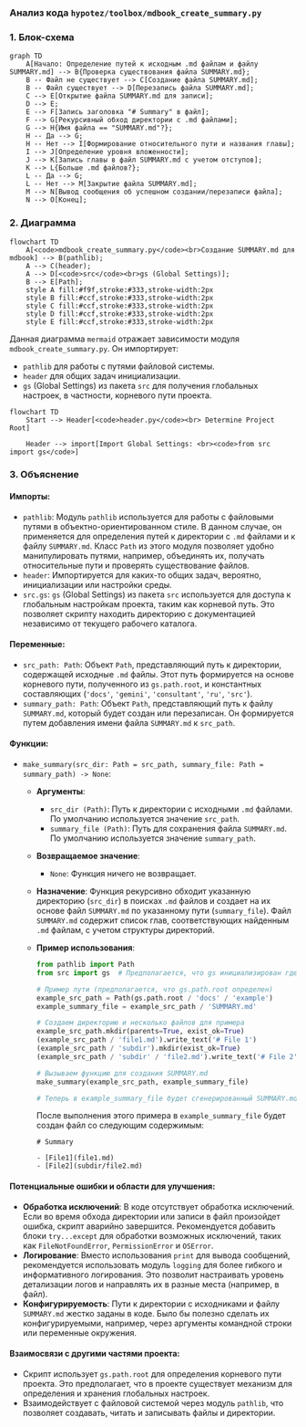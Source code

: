 ### **Анализ кода `hypotez/toolbox/mdbook_create_summary.py`**

### 1. Блок-схема

```mermaid
graph TD
    A[Начало: Определение путей к исходным .md файлам и файлу SUMMARY.md] --> B{Проверка существования файла SUMMARY.md};
    B -- Файл не существует --> C[Создание файла SUMMARY.md];
    B -- Файл существует --> D[Перезапись файла SUMMARY.md];
    C --> E[Открытие файла SUMMARY.md для записи];
    D --> E;
    E --> F[Запись заголовка "# Summary" в файл];
    F --> G[Рекурсивный обход директории с .md файлами];
    G --> H{Имя файла == "SUMMARY.md"?};
    H -- Да --> G;
    H -- Нет --> I[Формирование относительного пути и названия главы];
    I --> J[Определение уровня вложенности];
    J --> K[Запись главы в файл SUMMARY.md с учетом отступов];
    K --> L{Больше .md файлов?};
    L -- Да --> G;
    L -- Нет --> M[Закрытие файла SUMMARY.md];
    M --> N[Вывод сообщения об успешном создании/перезаписи файла];
    N --> O[Конец];
```

### 2. Диаграмма

```mermaid
flowchart TD
    A[<code>mdbook_create_summary.py</code><br>Создание SUMMARY.md для mdbook] --> B(pathlib);
    A --> C(header);
    A --> D[<code>src</code><br>gs (Global Settings)];
    B --> E[Path];
    style A fill:#f9f,stroke:#333,stroke-width:2px
    style B fill:#ccf,stroke:#333,stroke-width:2px
    style C fill:#ccf,stroke:#333,stroke-width:2px
    style D fill:#ccf,stroke:#333,stroke-width:2px
    style E fill:#ccf,stroke:#333,stroke-width:2px
```

Данная диаграмма `mermaid` отражает зависимости модуля `mdbook_create_summary.py`. Он импортирует:
- `pathlib` для работы с путями файловой системы.
- `header` для общих задач инициализации.
- `gs` (Global Settings) из пакета `src` для получения глобальных настроек, в частности, корневого пути проекта.

```mermaid
flowchart TD
    Start --> Header[<code>header.py</code><br> Determine Project Root]

    Header --> import[Import Global Settings: <br><code>from src import gs</code>] 
```

### 3. Объяснение

#### Импорты:
- `pathlib`: Модуль `pathlib` используется для работы с файловыми путями в объектно-ориентированном стиле. В данном случае, он применяется для определения путей к директории с `.md` файлами и к файлу `SUMMARY.md`. Класс `Path` из этого модуля позволяет удобно манипулировать путями, например, объединять их, получать относительные пути и проверять существование файлов.
- `header`: Импортируется для каких-то общих задач, вероятно, инициализации или настройки среды.
- `src.gs`: `gs` (Global Settings) из пакета `src` используется для доступа к глобальным настройкам проекта, таким как корневой путь. Это позволяет скрипту находить директорию с документацией независимо от текущего рабочего каталога.

#### Переменные:
- `src_path: Path`: Объект `Path`, представляющий путь к директории, содержащей исходные `.md` файлы. Этот путь формируется на основе корневого пути, полученного из `gs.path.root`, и константных составляющих (`'docs'`, `'gemini'`, `'consultant'`, `'ru'`, `'src'`).
- `summary_path: Path`: Объект `Path`, представляющий путь к файлу `SUMMARY.md`, который будет создан или перезаписан. Он формируется путем добавления имени файла `SUMMARY.md` к `src_path`.

#### Функции:
- `make_summary(src_dir: Path = src_path, summary_file: Path = summary_path) -> None`:
    - **Аргументы**:
        - `src_dir (Path)`: Путь к директории с исходными `.md` файлами. По умолчанию используется значение `src_path`.
        - `summary_file (Path)`: Путь для сохранения файла `SUMMARY.md`. По умолчанию используется значение `summary_path`.
    - **Возвращаемое значение**:
        - `None`: Функция ничего не возвращает.
    - **Назначение**:
        Функция рекурсивно обходит указанную директорию (`src_dir`) в поисках `.md` файлов и создает на их основе файл `SUMMARY.md` по указанному пути (`summary_file`). Файл `SUMMARY.md` содержит список глав, соответствующих найденным `.md` файлам, с учетом структуры директорий.

    - **Пример использования**:
        ```python
        from pathlib import Path
        from src import gs  # Предполагается, что gs инициализирован где-то еще

        # Пример пути (предполагается, что gs.path.root определен)
        example_src_path = Path(gs.path.root / 'docs' / 'example')
        example_summary_file = example_src_path / 'SUMMARY.md'

        # Создаем директорию и несколько файлов для примера
        example_src_path.mkdir(parents=True, exist_ok=True)
        (example_src_path / 'file1.md').write_text('# File 1')
        (example_src_path / 'subdir').mkdir(exist_ok=True)
        (example_src_path / 'subdir' / 'file2.md').write_text('# File 2')

        # Вызываем функцию для создания SUMMARY.md
        make_summary(example_src_path, example_summary_file)

        # Теперь в example_summary_file будет сгенерированный SUMMARY.md
        ```
        После выполнения этого примера в `example_summary_file` будет создан файл со следующим содержимым:
        ```
        # Summary

        - [File1](file1.md)
        - [File2](subdir/file2.md)
        ```

#### Потенциальные ошибки и области для улучшения:
- **Обработка исключений**: В коде отсутствует обработка исключений. Если во время обхода директории или записи в файл произойдет ошибка, скрипт аварийно завершится. Рекомендуется добавить блоки `try...except` для обработки возможных исключений, таких как `FileNotFoundError`, `PermissionError` и `OSError`.
- **Логирование**: Вместо использования `print` для вывода сообщений, рекомендуется использовать модуль `logging` для более гибкого и информативного логирования. Это позволит настраивать уровень детализации логов и направлять их в разные места (например, в файл).
- **Конфигурируемость**: Пути к директории с исходниками и файлу `SUMMARY.md` жестко заданы в коде. Было бы полезно сделать их конфигурируемыми, например, через аргументы командной строки или переменные окружения.

#### Взаимосвязи с другими частями проекта:
- Скрипт использует `gs.path.root` для определения корневого пути проекта. Это предполагает, что в проекте существует механизм для определения и хранения глобальных настроек.
-  Взаимодействует с файловой системой через модуль `pathlib`, что позволяет создавать, читать и записывать файлы и директории.